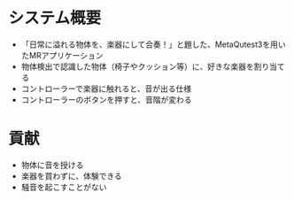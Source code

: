 # システム概要
- 「日常に溢れる物体を、楽器にして合奏！」と題した、MetaQutest3を用いたMRアプリケーション
- 物体検出で認識した物体（椅子やクッション等）に、好きな楽器を割り当てる
- コントローラーで楽器に触れると、音が出る仕様
- コントローラーのボタンを押すと、音階が変わる

# 貢献
- 物体に音を授ける
- 楽器を買わずに、体験できる
- 騒音を起こすことがない
